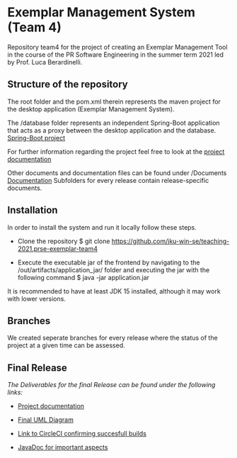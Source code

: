 # Exemplar Management System (Team 4)

Repository team4 for the project of creating an Exemplar Management Tool in the course of the PR Software Engineering in the summer term 2021 led by Prof. Luca Berardinelli.

## Structure of the repository 

The root folder and the pom.xml therein represents the maven project for the desktop application (Exemplar Management System).

The /database folder represents an independent Spring-Boot application that acts as a proxy between the desktop application and the database.
[Spring-Boot project](https://github.com/jku-win-se/teaching-2021.prse-exemplar-team4/tree/main/database)

For further information regarding the project feel free to look at the [project documentation](https://github.com/jku-win-se/teaching-2021.prse-exemplar-team4/blob/main/Documents/Release%204/Project%20Documentation.pdf)

Other documents and documentation files can be found under /Documents
[Documentation](https://github.com/jku-win-se/teaching-2021.prse-exemplar-team4/tree/main/Documents)
Subfolders for every release contain release-specific documents.

## **Installation**

In order to install the system and run it locally follow these steps.
* Clone the repository
$ git clone https://github.com/jku-win-se/teaching-2021.prse-exemplar-team4

* Execute the executable jar of the frontend by navigating to the /out/artifacts/application_jar/ folder and executing the jar with the following command
$ java -jar application.jar

It is recommended to have at least JDK 15 installed, although it may work with lower versions.

## **Branches**
We created seperate branches for every release where the status of the project at a given time can be assessed. 

## **Final Release**

*The Deliverables for the final Release can be found under the following links:*

* [Project documentation](https://github.com/jku-win-se/teaching-2021.prse-exemplar-team4/blob/main/Documents/Release%204/Project%20Documentation.pdf)

* [Final UML Diagram](https://github.com/jku-win-se/teaching-2021.prse-exemplar-team4/blob/main/Documents/Release%204/finaluml.png)
* [Link to CircleCI confirming succesfull builds](https://app.circleci.com/pipelines/github/jku-win-se) 
* [JavaDoc for important aspects](https://github.com/jku-win-se/teaching-2021.prse-exemplar-team4/blob/release/final/Documents/Release%204/javadoc/index.html)


